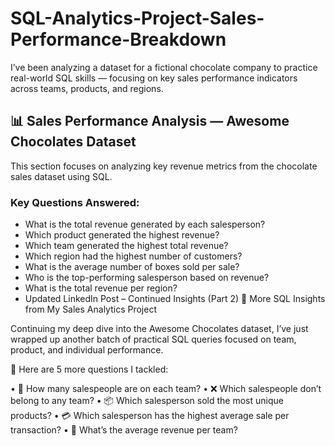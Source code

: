 # SQL-Analytics-Project-Sales-Performance-Breakdown
I’ve been analyzing a dataset for a fictional chocolate company to practice real-world SQL skills — focusing on key sales performance indicators across teams, products, and regions.
## 📊 Sales Performance Analysis — Awesome Chocolates Dataset

This section focuses on analyzing key revenue metrics from the chocolate sales dataset using SQL.

### Key Questions Answered:

- What is the total revenue generated by each salesperson?
- Which product generated the highest revenue?
- Which team generated the highest total revenue?
- Which region had the highest number of customers?
- What is the average number of boxes sold per sale?
- Who is the top-performing salesperson based on revenue?
- What is the total revenue per region?
- Updated LinkedIn Post – Continued Insights (Part 2)
🚀 More SQL Insights from My Sales Analytics Project

Continuing my deep dive into the Awesome Chocolates dataset, I’ve just wrapped up another batch of practical SQL queries focused on team, product, and individual performance.

📌 Here are 5 more questions I tackled:

• 🔢 How many salespeople are on each team?
• ❌ Which salespeople don’t belong to any team?
• 📦 Which salesperson sold the most unique products?
• 💳 Which salesperson has the highest average sale per transaction?
• 🧠 What’s the average revenue per team?




